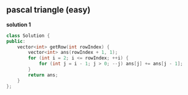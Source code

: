 ## pascal triangle (easy)

**solution 1**
```cpp
class Solution {
public:
    vector<int> getRow(int rowIndex) {
        vector<int> ans(rowIndex + 1, 1);
        for (int i = 2; i <= rowIndex; ++i) {
            for (int j = i - 1; j > 0; --j) ans[j] += ans[j - 1];
        }
        return ans;
    }
};
```
